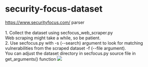 # security-focus-dataset
https://www.securityfocus.com/ parser
<br/>
<br/>1. Collect the dataset using secfocus_web_scraper.py
<br/>Web scraping might take a while, so be patient.
<br/>2. Use secfocus.py with -s (--search) argument to look for matching vulnerabilities from the scraped dataset -f (--file argument).
<br/>You can adjust the dataset directory in secfocus.py source file in get_arguments() function
<img src="https://i.imgur.com/DiMEapc.jpg" />

